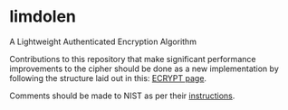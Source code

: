 # limdolen
A Lightweight Authenticated Encryption Algorithm

Contributions to this repository that make significant performance improvements to the cipher should be done as a new implementation by following the structure laid out in this: [ECRYPT page](https://bench.cr.yp.to/call-aead.html). 

Comments should be made to NIST as per their [instructions](https://csrc.nist.gov/Projects/Lightweight-Cryptography/Round-1-Candidates).
